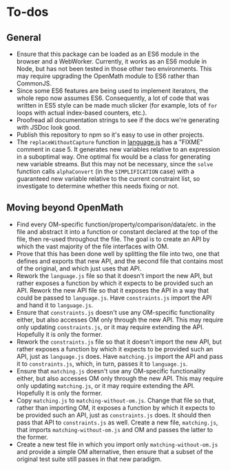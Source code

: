 
# To-dos

## General

- Ensure that this package can be loaded as an ES6 module in the browser
  and a WebWorker. Currently, it works as an ES6 module in Node, but
  has not been tested in those other two environments. This may require upgrading
  the OpenMath module to ES6 rather than CommonJS.
- Since some ES6 features are being used to implement iterators, the whole repo
  now assumes ES6.  Consequently, a lot of code that was written in ES5 style
  can be made much slicker (for example, lots of `for` loops with actual
  index-based counters, etc.).
- Proofread all documentation strings to see if the docs we're generating with
  JSDoc look good.
- Publish this repository to npm so it's easy to use in other projects.
- The `replaceWithoutCapture` function in [language.js](src/language.js) has a
  "FIXME" comment in case 5. It generates new variables relative to an
  expression in a suboptimal way. One optimal fix would be a class for
  generating new variable streams. But this may not be necessary, since the
  `solve` function calls `alphaConvert` (in the `SIMPLIFICATION` case) with a
  guaranteed new variable relative to the current constraint list, so
  investigate to determine whether this needs fixing or not.

## Moving beyond OpenMath

- Find every OM-specific function/property/comparison/data/etc. in the file and
  abstract it into a function or constant declared at the top of the file, then
  re-used throughout the file.  The goal is to create an API by which the vast
  majority of the file interfaces with OM.
- Prove that this has been done well by splitting the file into two, one that
  defines and exports that new API, and the second file that contains most of
  the original, and which just uses that API.
- Rework the `language.js` file so that it doesn't import the new API, but
  rather exposes a function by which it expects to be provided such an API.
  Rework the new API file so that it exposes the API in a way that could be
  passed to `language.js`.  Have `constraints.js` import the API and hand it to
  `language.js`.
- Ensure that `constraints.js` doesn't use any OM-specific functionality either,
  but also accesses OM only through the new API.  This may require only updating
  `constraints.js`, or it may require extending the API.  Hopefully it is only
  the former.
- Rework the `constraints.js` file so that it doesn't import the new API, but
  rather exposes a function by which it expects to be provided such an API, just
  as `language.js` does.  Have `matching.js` import the API and pass it to
  `constraints.js`, which, in turn, passes it to `language.js`.
- Ensure that `matching.js` doesn't use any OM-specific functionality either,
  but also accesses OM only through the new API.  This may require only updating
  `matching.js`, or it may require extending the API.  Hopefully it is only the
  former.
- Copy `matching.js` to `matching-without-om.js`.  Change that file so that,
  rather than importing OM, it exposes a function by which it expects to be
  provided such an API, just as `constraints.js` does.  It should then pass that
  API to `constraints.js` as well.  Create a new file, `matching.js`, that
  imports `matching-without-om.js` and OM and passes the latter to the former.
- Create a new test file in which you import only `matching-without-om.js` and
  provide a simple OM alternative, then ensure that a subset of the original
  test suite still passes in that new paradigm.
